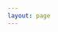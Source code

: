 ```yaml
---
layout: page
---
```

<script setup>
import {
  VPTeamPage,
  VPTeamPageTitle,
  VPTeamMembers
} from 'vitepress/theme'

const members = [
  {
    avatar: 'https://avatars.githubusercontent.com/u/61106361',
    name: 'Chris Dedman',
    title: 'Creator',
    links: [
      { icon: 'github', link: 'https://github.com/chrisdedman' },
      { icon: 'link', link: 'https://chrisdedman.vercel.app/' },
    ]
  },
]
</script>

<VPTeamPage>
  <VPTeamPageTitle>
    <template #title>
      Our Team
    </template>
    <template #lead>
      The developement of Sandbox Science Open Source Organization is guided by an international
      team, some of whom have chosen to be featured below.
    </template>
  </VPTeamPageTitle>
  <VPTeamMembers :members="members" />
</VPTeamPage>
